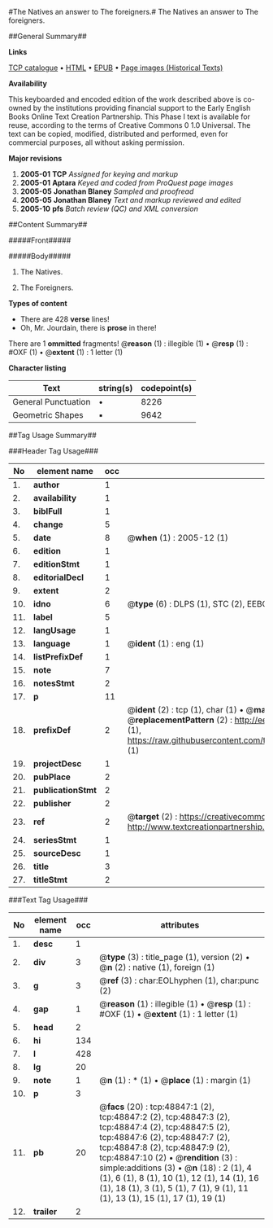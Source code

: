 #The Natives an answer to The foreigners.#
The Natives an answer to The foreigners.

##General Summary##

**Links**

[TCP catalogue](http://www.ota.ox.ac.uk/tcp/)  • 
[HTML](http://tei.it.ox.ac.uk/tcp/Texts-HTML/free/A52/A52667.html)  • 
[EPUB](http://tei.it.ox.ac.uk/tcp/Texts-EPUB/free/A52/A52667.epub) • 
[Page images (Historical Texts)](https://data.historicaltexts.jisc.ac.uk/view?pubId=eebo-11770736e&pageId=eebo-11770736e-48847-1)

**Availability**

This keyboarded and encoded edition of the
	       work described above is co-owned by the institutions
	       providing financial support to the Early English Books
	       Online Text Creation Partnership. This Phase I text is
	       available for reuse, according to the terms of Creative
	       Commons 0 1.0 Universal. The text can be copied,
	       modified, distributed and performed, even for
	       commercial purposes, all without asking permission.

**Major revisions**

1. __2005-01__ __TCP__ *Assigned for keying and markup*
1. __2005-01__ __Aptara__ *Keyed and coded from ProQuest page images*
1. __2005-05__ __Jonathan Blaney__ *Sampled and proofread*
1. __2005-05__ __Jonathan Blaney__ *Text and markup reviewed and edited*
1. __2005-10__ __pfs__ *Batch review (QC) and XML conversion*

##Content Summary##

#####Front#####

#####Body#####

1. The Natives.

1. The Foreigners.

**Types of content**

  * There are 428 **verse** lines!
  * Oh, Mr. Jourdain, there is **prose** in there!

There are 1 **ommitted** fragments! 
 @__reason__ (1) : illegible (1)  •  @__resp__ (1) : #OXF (1)  •  @__extent__ (1) : 1 letter (1)

**Character listing**


|Text|string(s)|codepoint(s)|
|---|---|---|
|General Punctuation|•|8226|
|Geometric Shapes|▪|9642|

##Tag Usage Summary##

###Header Tag Usage###

|No|element name|occ|attributes|
|---|---|---|---|
|1.|__author__|1||
|2.|__availability__|1||
|3.|__biblFull__|1||
|4.|__change__|5||
|5.|__date__|8| @__when__ (1) : 2005-12 (1)|
|6.|__edition__|1||
|7.|__editionStmt__|1||
|8.|__editorialDecl__|1||
|9.|__extent__|2||
|10.|__idno__|6| @__type__ (6) : DLPS (1), STC (2), EEBO-CITATION (1), OCLC (1), VID (1)|
|11.|__label__|5||
|12.|__langUsage__|1||
|13.|__language__|1| @__ident__ (1) : eng (1)|
|14.|__listPrefixDef__|1||
|15.|__note__|7||
|16.|__notesStmt__|2||
|17.|__p__|11||
|18.|__prefixDef__|2| @__ident__ (2) : tcp (1), char (1)  •  @__matchPattern__ (2) : ([0-9\-]+):([0-9IVX]+) (1), (.+) (1)  •  @__replacementPattern__ (2) : http://eebo.chadwyck.com/downloadtiff?vid=$1&page=$2 (1), https://raw.githubusercontent.com/textcreationpartnership/Texts/master/tcpchars.xml#$1 (1)|
|19.|__projectDesc__|1||
|20.|__pubPlace__|2||
|21.|__publicationStmt__|2||
|22.|__publisher__|2||
|23.|__ref__|2| @__target__ (2) : https://creativecommons.org/publicdomain/zero/1.0/ (1), http://www.textcreationpartnership.org/docs/. (1)|
|24.|__seriesStmt__|1||
|25.|__sourceDesc__|1||
|26.|__title__|3||
|27.|__titleStmt__|2||


###Text Tag Usage###

|No|element name|occ|attributes|
|---|---|---|---|
|1.|__desc__|1||
|2.|__div__|3| @__type__ (3) : title_page (1), version (2)  •  @__n__ (2) : native (1), foreign (1)|
|3.|__g__|3| @__ref__ (3) : char:EOLhyphen (1), char:punc (2)|
|4.|__gap__|1| @__reason__ (1) : illegible (1)  •  @__resp__ (1) : #OXF (1)  •  @__extent__ (1) : 1 letter (1)|
|5.|__head__|2||
|6.|__hi__|134||
|7.|__l__|428||
|8.|__lg__|20||
|9.|__note__|1| @__n__ (1) : * (1)  •  @__place__ (1) : margin (1)|
|10.|__p__|3||
|11.|__pb__|20| @__facs__ (20) : tcp:48847:1 (2), tcp:48847:2 (2), tcp:48847:3 (2), tcp:48847:4 (2), tcp:48847:5 (2), tcp:48847:6 (2), tcp:48847:7 (2), tcp:48847:8 (2), tcp:48847:9 (2), tcp:48847:10 (2)  •  @__rendition__ (3) : simple:additions (3)  •  @__n__ (18) : 2 (1), 4 (1), 6 (1), 8 (1), 10 (1), 12 (1), 14 (1), 16 (1), 18 (1), 3 (1), 5 (1), 7 (1), 9 (1), 11 (1), 13 (1), 15 (1), 17 (1), 19 (1)|
|12.|__trailer__|2||

